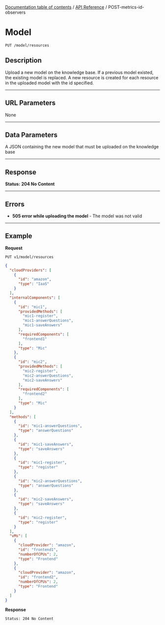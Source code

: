 [Documentation table of contents](../../TOC.md) / [API Reference](../../api.md) / POST-metrics-id-observers

# Model

	PUT /model/resources

## Description
Upload a new model on the knowledge base. If a previous model existed, the existing model is replaced. 
A new resource is created for each resource in the uploaded model with the id specified.

***

## URL Parameters

None

***

## Data Parameters

A JSON containing the new model that must be uploaded on the knowledge base

***

## Response

**Status:** **204 No Content**


***

## Errors

* **505 error while uploading the model** - The model was not valid

***

## Example
**Request**

	PUT v1/model/resources
	
``` json
{
  "cloudProviders": [
    {
      "id": "amazon", 
      "type": "IaaS"
    }
  ], 
  "internalComponents": [
    {
      "id": "mic1", 
      "providedMethods": [
        "mic1-register", 
        "mic1-answerQuestions", 
        "mic1-saveAnswers"
      ], 
      "requiredComponents": [
        "frontend1"
      ], 
      "type": "Mic"
    },
    {
      "id": "mic2", 
      "providedMethods": [
        "mic2-register", 
        "mic2-answerQuestions", 
        "mic2-saveAnswers"
      ], 
      "requiredComponents": [
        "frontend2"
      ], 
      "type": "Mic"
    }
  ], 
  "methods": [
    {
      "id": "mic1-answerQuestions", 
      "type": "answerQuestions"
    }, 
    {
      "id": "mic1-saveAnswers", 
      "type": "saveAnswers"
    }, 
    {
      "id": "mic1-register", 
      "type": "register"
    },
    {
      "id": "mic2-answerQuestions", 
      "type": "answerQuestions"
    }, 
    {
      "id": "mic2-saveAnswers", 
      "type": "saveAnswers"
    }, 
    {
      "id": "mic2-register", 
      "type": "register"
    }
  ], 
  "vMs": [
    {
      "cloudProvider": "amazon", 
      "id": "frontend1", 
      "numberOfCPUs": 2, 
      "type": "Frontend"
    },
    {
      "cloudProvider": "amazon", 
      "id": "frontend2", 
      "numberOfCPUs": 2, 
      "type": "Frontend"
    }
  ]
}
```

**Response**

	Status: 204 No Content
